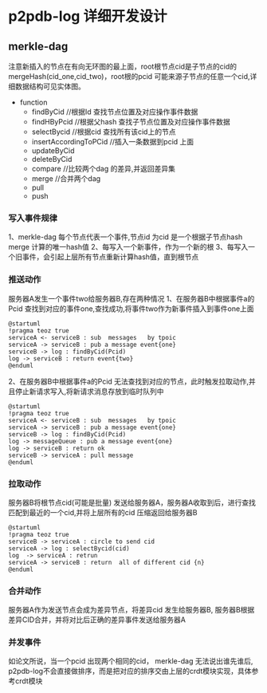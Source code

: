 # p2pdb-log 详细开发设计



## merkle-dag 
注意新插入的节点在有向无环图的最上面，root根节点cid是子节点的cid的mergeHash(cid_one,cid_two)，root根的pcid 可能来源子节点的任意一个cid,详细数据结构可见实体图。

- function
    - findByCid //根据Id 查找节点位置及对应操作事件数据
    - findHByPcid //根据父hash 查找子节点位置及对应操作事件数据
    - selectBycid //根据cid 查找所有该cid上的节点
    - insertAccordingToPCid //插入一条数据到pcid 上面
    - updateByCid
    - deleteByCid
    - compare  //比较两个dag 的差异,并返回差异集
    - merge  //合并两个dag
    - pull  
    - push 

### 写入事件规律
1、merkle-dag 每个节点代表一个事件,节点id 为cid 是一个根据子节点hash merge 计算的唯一hash值
2、每写入一个新事件，作为一个新的根
3、每写入一个旧事件，会引起上层所有节点重新计算hash值，直到根节点


### 推送动作
服务器A发生一个事件two给服务器B,存在两种情况
1、在服务器B中根据事件a的Pcid 查找到对应的事件one,查找成功,将事件two作为新事件插入到事件one上面


```plantuml
@startuml
!pragma teoz true
serviceA <- serviceB : sub  messages   by tpoic 
serviceA -> serviceB : pub a message event{one} 
serviceB -> log : findByCid(Pcid) 
log -> serviceB : return event{two} 
@enduml

```



2、在服务器B中根据事件a的Pcid 无法查找到对应的节点，此时触发拉取动作,并且停止新请求写入,将新请求消息存放到临时队列中
```plantuml
@startuml
!pragma teoz true
serviceA <- serviceB : sub  messages   by tpoic 
serviceA -> serviceB : pub a message event{one} 
serviceB -> log : findByCid(Pcid) 
log -> messageQueue : pub a message event{one} 
log -> serviceB : return ok
serviceB -> serviceA : pull message
@enduml

```

### 拉取动作
服务器B将根节点cid(可能是批量) 发送给服务器A，服务器A收取到后，进行查找匹配到最近的一个cid,并将上层所有的cid 压缩返回给服务器B

```plantuml
@startuml
!pragma teoz true
serviceB -> serviceA : circle to send cid   
serviceA -> log : selectBycid(cid) 
log  -> serviceA : retrun 
serviceA -> serviceB : return  all of different cid {n} 
@enduml

```

### 合并动作
服务器A作为发送节点会成为差异节点，将差异cid 发生给服务器B, 服务器B根据差异CID合并，并将对比后正确的差异事件发送给服务器A


### 并发事件
如论文所说，当一个pcid 出现两个相同的cid， merkle-dag 无法说出谁先谁后, p2pdb-log不会直接做排序，而是把对应的排序交由上层的crdt模块实现，具体参考crdt模块


